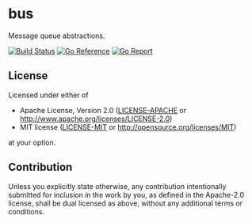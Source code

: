 # bus

Message queue abstractions.

[![Build Status](https://github.com/acim/bus/workflows/build/badge.svg)](https://github.com/acim/bus/actions)
[![Go Reference](https://pkg.go.dev/badge/go.acim.net/bus.svg)](https://pkg.go.dev/go.acim.net/bus)
[![Go Report](https://goreportcard.com/badge/go.acim.net/bus)](https://goreportcard.com/report/go.acim.net/bus)

## License

Licensed under either of

- Apache License, Version 2.0
  ([LICENSE-APACHE](LICENSE-APACHE) or http://www.apache.org/licenses/LICENSE-2.0)
- MIT license
  ([LICENSE-MIT](LICENSE-MIT) or http://opensource.org/licenses/MIT)

at your option.

## Contribution

Unless you explicitly state otherwise, any contribution intentionally submitted
for inclusion in the work by you, as defined in the Apache-2.0 license, shall be
dual licensed as above, without any additional terms or conditions.
